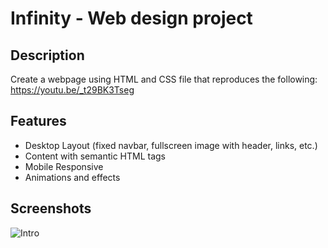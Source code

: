 # Infinity - Web design project

## Description
Create a webpage using HTML and CSS file that reproduces the following: https://youtu.be/_t29BK3Tseg

## Features
* Desktop Layout (fixed navbar, fullscreen image with header, links, etc.)
* Content with semantic HTML tags
* Mobile Responsive
* Animations and effects

## Screenshots

![Intro](imgs/intro.gif)
